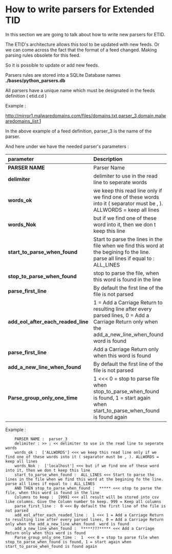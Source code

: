 # How to write parsers for Extended TID

In this section we are going to talk about how to write new parsers for ETID.

The ETID's architecture allows this tool to be updated with new feeds. Or we can come across the fact that the format of a feed changed. Making parsing rules obsolete for this feed.

So it is possible to update or add new feeds.

Parsers rules are stored into a SQLite Database names <b>./bases/python_parsers.db</b>

All parsers have a unique name which must be designated in the feeds definition ( etid.cd )

Example : 

http://mirror1.malwaredomains.com/files/domains.txt,parser_3,domain,malwaredomains_list,1

In the above example of a feed definition, parser_3 is the name of the parser.

And here under we have the needed parser's parameters :

| **parameter**         | **Description**                                       |
|:---------------------|:------------------------------------------------------|
| **PARSER NAME**      | Parser Name                                           |
| **delimiter**        | delimiter to use in the read line to seperate words   |
| **words_ok**         | we keep this read line only if we find one of these words into it ( separator must be , ). ALLWORDS = keep all lines      |
| **words_Nok**        | but if we find one of these word into it, then we don t keep this line |
| **start_to_parse_when_found**| Start to parse the lines in the file when we find this word at the begining fo the line. parse all lines if equal to : ALL_LINES  |
| **stop_to_parse_when_found** | stop to parse the file, when this word is found in the line |
| **parse_first_line**   | By default the first line of the file is not parsed |
| **add_eol_after_each_readed_line**   | 1 = Add a Carriage Return to resulting line after every parsed lines, 0 = Add a Carriage Return only when the add_a_new_line_when_found  word is found |
| **parse_first_line**   | Add a Carriage Return only when this word is found |
| **add_a_new_line_when_found**   | By default the first line of the file is not parsed |
| **Parse_group_only_one_time**   | 1  <<< 0 = stop to parse file when stop_to_parse_when_found is found, 1 = start again when start_to_parse_when_found is found again |

Example :

        PARSER NAME :  parser_3
        delimiter : >> ; << delimiter to use in the read line to seperate words
        words_ok :  ['ALLWORDS'] <<< we keep this read line only if we find one of these words into it ( separator must be , ). ALLWORDS = keep all lines
        words_Nok :  ['localhost'] <<< but if we find one of these word into it, then we don t keep this line
        start_to_parse_when_found :  ALL_LINES <<< Start to parse the lines in the file when we find this word at the begining fo the line. parse all lines if equal to : ALL_LINES
        AND THEN stop_to_parse_when_found :  ***** <<< stop to parse the file, when this word is found in the line
        Columns to keep :  [999] <<< all result will be stored into csv like columns. Give the Column number to keep. 999 = Keep all columns
        parse_first_line :  0 <<< By default the first line of the file is not parsed
        add_eol_after_each_readed_line :  1 <<< 1 = Add a Carriage Return to resulting line after every parsed lines, 0 = Add a Carriage Return only when the add_a_new_line_when_found  word is found
        add_a_new_line_when_found :  *****???***** <<< Add a Carriage Return only when this word is found
        Parse_group_only_one_time :  1  <<< 0 = stop to parse file when stop_to_parse_when_found is found, 1 = start again when start_to_parse_when_found is found again